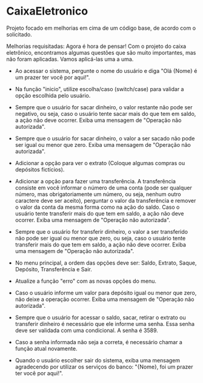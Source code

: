 # CaixaEletronico
Projeto focado em melhorias em cima de um código base, de acordo com o solicitado.

Melhorias requisitadas:
Agora é hora de pensar!
Com o projeto do caixa eletrônico, encontramos algumas questões que são muito importantes, mas não foram aplicadas. Vamos aplicá-las uma a uma. 

- Ao acessar o sistema, pergunte o nome do usuário e diga "Olá {Nome} é um prazer ter você por aqui!".

- Na função "inicio", utilize escolha/caso (switch/case) para validar a opção escolhida pelo usuário. 

- Sempre que o usuário for sacar dinheiro, o valor restante não pode ser negativo, ou seja, caso o usuário tente sacar mais do que tem em saldo, a ação não deve ocorrer. Exiba uma mensagem de "Operação não autorizada". 

- Sempre que o usuário for sacar dinheiro, o valor a ser sacado não pode ser igual ou menor que zero. Exiba uma mensagem de "Operação não autorizada". 

- Adicionar a opção para ver o extrato (Coloque algumas compras ou depósitos fictícios). 

- Adicionar a opção para fazer uma transferência. A transferência consiste em você informar o número de uma conta (pode ser qualquer número, mas obrigatoriamente um número, ou seja, nenhum outro caractere deve ser aceito), perguntar o valor da transferência e remover o valor da conta da mesma forma como na ação do saldo. Caso o usuário tente transferir mais do que tem em saldo, a ação não deve ocorrer. Exiba uma mensagem de "Operação não autorizada". 

- Sempre que o usuário for transferir dinheiro,  o valor a ser transferido não pode ser igual ou menor que zero, ou seja, caso o usuário tente transferir mais do que tem em saldo, a ação não deve ocorrer. Exiba uma mensagem de "Operação não autorizada". 

- No menu principal, a ordem das opções deve ser: Saldo, Extrato, Saque, Depósito, Transferência e Sair. 

- Atualize a função "erro" com as novas opções do menu.

- Caso o usuário informe um valor para depósito igual ou menor que zero, não deixe a operação ocorrer. Exiba uma mensagem de "Operação não autorizada". 

- Sempre que o usuário for acessar o saldo, sacar, retirar o extrato ou transferir dinheiro é necessário que ele informe uma senha. Essa senha deve ser validada com uma condicional. A senha é 3589.

- Caso a senha informada não seja a correta, é necessário chamar a função atual novamente. 

- Quando o usuário escolher sair do sistema, exiba uma mensagem agradecendo por utilizar os serviços do banco: "{Nome}, foi um prazer ter você por aqui!".
